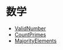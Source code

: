 
# **数学**

* [ValidNumber](./ValidNumber.md) 
* [CountPrimes](./CountPrimes.md)
* [MajorityElements](./MajorityElements.md) 